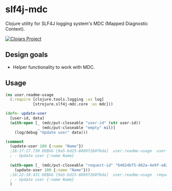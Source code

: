 # slf4j-mdc

Clojure utility for SLF4J logging system's MDC (Mapped Diagnostic Context).

[![Clojars Project](https://img.shields.io/clojars/v/com.github.strojure/slf4j-mdc.svg)](https://clojars.org/com.github.strojure/slf4j-mdc)

## Design goals

* Helper functionality to work with MDC.

## Usage

```clojure
(ns user.readme-usage
  (:require [clojure.tools.logging :as log]
            [strojure.slf4j-mdc.core :as mdc]))

(defn- update-user
  [user-id, data]
  (with-open [_ (mdc/put-closeable "user-id" (str user-id))
              _ (mdc/put-closeable "empty" nil)]
    (log/debug "Update user" data)))

(comment
  (update-user 100 {:name "Name"})
  ;16:17:27.730 DEBUG [9a5-bd15-8869f2b0fbda]  user.readme-usage  user-id=100
  ; - Update user {:name Name}
  
  (with-open [_ (mdc/put-closeable "request-id" "64024bf5-862a-4e9f-a827-b924fc04f6d8")]
    (update-user 100 {:name "Name"}))
  ;16:22:10.431 DEBUG [9a5-bd15-8869f2b0fbda]  user.readme-usage  request-id=64024bf5-862a-4e9f-a827-b924fc04f6d8, user-id=100
  ; - Update user {:name Name}
  )
```
